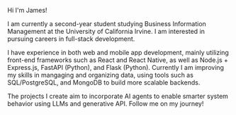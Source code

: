 Hi I'm James!

I am currently a second-year student studying Business Information Management at the University of California Irvine. I am interested in pursuing careers in full-stack development. 

I have experience in both web and mobile app development, mainly utilizing front-end frameworks such as React and React Native, as well as Node.js + Express.js, FastAPI (Python), and Flask (Python). Currently I am improving my skills in mangaging and organizing data, using tools such as SQL/PostgreSQL, and MongoDB to build more scalable backends. 

The projects I create aim to incorporate AI agents to enable smarter system behavior using LLMs and generative API. Follow me on my journey!
